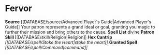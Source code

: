 ﻿---
id: '4'
name: Fervor
rarity: Common
skill:
- '[[DATABASE/skill/Religion|Religion]]'
source: '[[DATABASE/source/Advanced Player''s Guide|Advanced Player''s Guide]]'
tradition:
- Divine
type: Witch Patron Theme

---
# Fervor

**Source** [[DATABASE/source/Advanced Player's Guide|Advanced Player's Guide]] 
Your patron represents a grand ideal or goal, granting you magic to further their mission and bring others to the cause.
**Spell List** divine
**Patron Skill** [[DATABASE/skill/Religion|Religion]]
**Hex Cantrip** _[[DATABASE/spell/Stoke the Heart|stoke the heart]]_
**Granted Spell** _[[DATABASE/spell/Command|command]]_